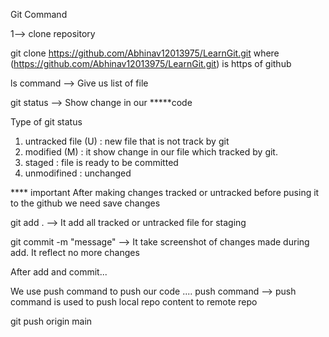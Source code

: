 Git Command

1--> clone repository

git clone https://github.com/Abhinav12013975/LearnGit.git
where (https://github.com/Abhinav12013975/LearnGit.git) is https of github

ls command --> Give us list of file

git status --> Show change in our *****code

Type of git status
1. untracked file (U) : new file that is not track by git
2. modified (M) : it show change in our file which tracked by git.
3. staged : file is ready to be committed
4. unmodifined : unchanged

**** important
After making changes tracked or untracked before pusing it to the github we need save changes

git add . --> It add all tracked or untracked  file for staging

git commit -m "message" --> It take screenshot of changes made during add. It reflect no more changes

After add and commit...

We use push command to push our code ....
push command --> push command is used to push local repo content to remote repo

git push origin main



